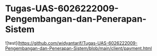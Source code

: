 # Tugas-UAS-6026222009-Pengembangan-dan-Penerapan-Sistem

![test](https://github.com/widyantarif/Tugas-UAS-6026222009-Pengembangan-dan-Penerapan-Sistem/blob/main/client/payment.html
